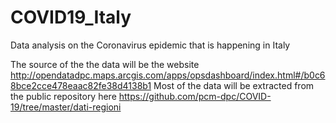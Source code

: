 # COVID19_Italy
Data analysis on the Coronavirus epidemic that is happening in Italy

The source of the the data will be the website http://opendatadpc.maps.arcgis.com/apps/opsdashboard/index.html#/b0c68bce2cce478eaac82fe38d4138b1
Most of the data will be extracted from the public repository here
https://github.com/pcm-dpc/COVID-19/tree/master/dati-regioni
